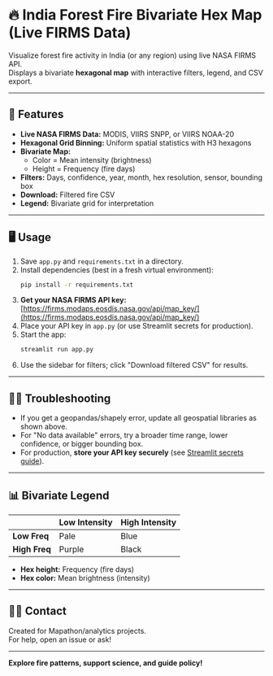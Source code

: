 # 🔥 India Forest Fire Bivariate Hex Map (Live FIRMS Data)

Visualize forest fire activity in India (or any region) using live NASA FIRMS API.  
Displays a bivariate **hexagonal map** with interactive filters, legend, and CSV export.

---

## 🚀 Features

- **Live NASA FIRMS Data:** MODIS, VIIRS SNPP, or VIIRS NOAA-20
- **Hexagonal Grid Binning:** Uniform spatial statistics with H3 hexagons
- **Bivariate Map:** 
    - Color = Mean intensity (brightness)
    - Height = Frequency (fire days)
- **Filters:** Days, confidence, year, month, hex resolution, sensor, bounding box
- **Download:** Filtered fire CSV
- **Legend:** Bivariate grid for interpretation

---

## 🖥️ Usage

1. Save `app.py` and `requirements.txt` in a directory.
2. Install dependencies (best in a fresh virtual environment):
    ```bash
    pip install -r requirements.txt
    ```
3. **Get your NASA FIRMS API key:**  
   [https://firms.modaps.eosdis.nasa.gov/api/map_key/](https://firms.modaps.eosdis.nasa.gov/api/map_key/)
4. Place your API key in `app.py` (or use Streamlit secrets for production).
5. Start the app:
    ```bash
    streamlit run app.py
    ```
6. Use the sidebar for filters; click "Download filtered CSV" for results.

---

## 🧑‍💻 Troubleshooting

- If you get a geopandas/shapely error, update all geospatial libraries as shown above.
- For "No data available" errors, try a broader time range, lower confidence, or bigger bounding box.
- For production, **store your API key securely** (see [Streamlit secrets guide](https://docs.streamlit.io/streamlit-community-cloud/deploy-your-app/secrets-management)).

---

## 📊 Bivariate Legend

|                | Low Intensity | High Intensity |
|----------------|--------------|---------------|
| **Low Freq**   | Pale         | Blue          |
| **High Freq**  | Purple       | Black         |

- **Hex height:** Frequency (fire days)
- **Hex color:** Mean brightness (intensity)

---

## 🙋‍♂️ Contact

Created for Mapathon/analytics projects.  
For help, open an issue or ask!

---

**Explore fire patterns, support science, and guide policy!**